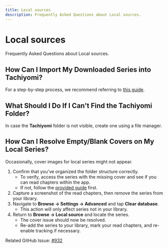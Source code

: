 ```yaml
---
title: Local sources
description: Frequently Asked Questions about Local sources.
---
```


# Local sources
Frequently Asked Questions about Local sources.

## How Can I Import My Downloaded Series into Tachiyomi?

For a step-by-step process, we recommend referring to [this guide](/docs/guides/local-series/).

## What Should I Do If I Can't Find the Tachiyomi Folder?
In case the **Tachiyomi** folder is not visible, create one using a file manager.

## How Can I Resolve Empty/Blank Covers on My Local Series?
Occasionally, cover images for local series might not appear.

1. Confirm that you've organized the folder structure correctly.
   * To verify, access the series with the missing cover and see if you can read chapters within the app.
   * If not, follow the [provided guide](/docs/guides/local-series/#folder-structure) first.
1. Capture a screenshot of the read chapters, then remove the series from your library.
1. Navigate to **Browse -> Settings -> Advanced** and tap **Clear database**.
   * This action will only affect series not in your library.
1. Return to **Browse -> Local source** and locate the series.
   * The cover issue should now be resolved.
   * Re-add the series to your library, mark your read chapters, and re-enable tracking if necessary.

Related GitHub Issue: [#932](https://github.com/tachiyomiorg/tachiyomi/issues/932)
